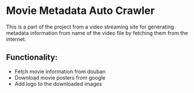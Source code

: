 Movie Metadata Auto Crawler
===============================

  This is a part of the project from a video streaming site for generating
  metadata information from name of the video file by fetching them from the internet.


  Functionality:
-----------------

 - Fetch movie information from douban
 - Download movie posters from google
 - Add logo to the downloaded images